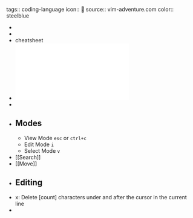 tags:: coding-language
icon:: 
source:: vim-adventure.com
color:: steelblue

-
-
- cheatsheet
- ![Vim Cheat Sheet.pdf](../assets/Vim_Cheat_Sheet_1671927601068_0.pdf)
-
- ## Modes
	- View Mode `esc` or `ctrl+c`
	- Edit Mode `i`
	- Select Mode `v`
- [[Search]]
- [[Move]]
- ## Editing
- x: Delete [count] characters under and after the cursor in the current line
-